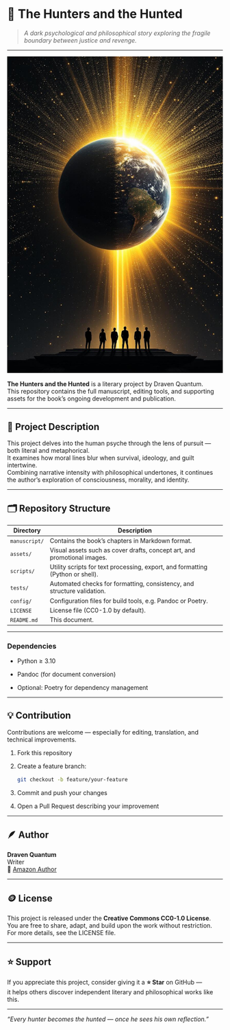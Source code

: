 # 🦌 The Hunters and the Hunted

> *A dark psychological and philosophical story exploring the fragile boundary between justice and revenge.*

---

![Banner](assets/covers/cover.jpg)

**The Hunters and the Hunted** is a literary project by Draven Quantum.  
This repository contains the full manuscript, editing tools, and supporting assets for the book’s ongoing development
and publication.

---

## 📖 Project Description

This project delves into the human psyche through the lens of pursuit — both literal and metaphorical.  
It examines how moral lines blur when survival, ideology, and guilt intertwine.  
Combining narrative intensity with philosophical undertones, it continues the author’s exploration of consciousness,
morality, and identity.

---

## 🗂️ Repository Structure

| Directory     | Description                                                                    |
|---------------|--------------------------------------------------------------------------------|
| `manuscript/` | Contains the book’s chapters in Markdown format.                               |
| `assets/`     | Visual assets such as cover drafts, concept art, and promotional images.       |
| `scripts/`    | Utility scripts for text processing, export, and formatting (Python or shell). |
| `tests/`      | Automated checks for formatting, consistency, and structure validation.        |
| `config/`     | Configuration files for build tools, e.g. Pandoc or Poetry.                    |
| `LICENSE`     | License file (CC0-1.0 by default).                                             |
| `README.md`   | This document.                                                                 |

---

### Dependencies

* Python ≥ 3.10

* Pandoc (for document conversion)

* Optional: Poetry for dependency management

* * *

💡 Contribution
---------------

Contributions are welcome — especially for editing, translation, and technical improvements.

1. Fork this repository

2. Create a feature branch:

    ```bash
    git checkout -b feature/your-feature
    ```

3. Commit and push your changes

4. Open a Pull Request describing your improvement

* * *

🪶 Author
---------

**Draven Quantum**  
Writer  
📘 [Amazon Author](https://www.amazon.de/stores/author/B0FLQGSCG4/about)  

* * *

🪙 License
----------

This project is released under the **Creative Commons CC0-1.0 License**.  
You are free to share, adapt, and build upon the work without restriction.  
For more details, see the LICENSE file.

* * *

⭐ Support
---------

If you appreciate this project, consider giving it a **⭐ Star** on GitHub —  
it helps others discover independent literary and philosophical works like this.

* * *

_“Every hunter becomes the hunted — once he sees his own reflection.”_
